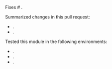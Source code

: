 Fixes # .

Summarized changes in this pull request:
* .
* .

Tested this module in the following environments:
* .
* .
* .

